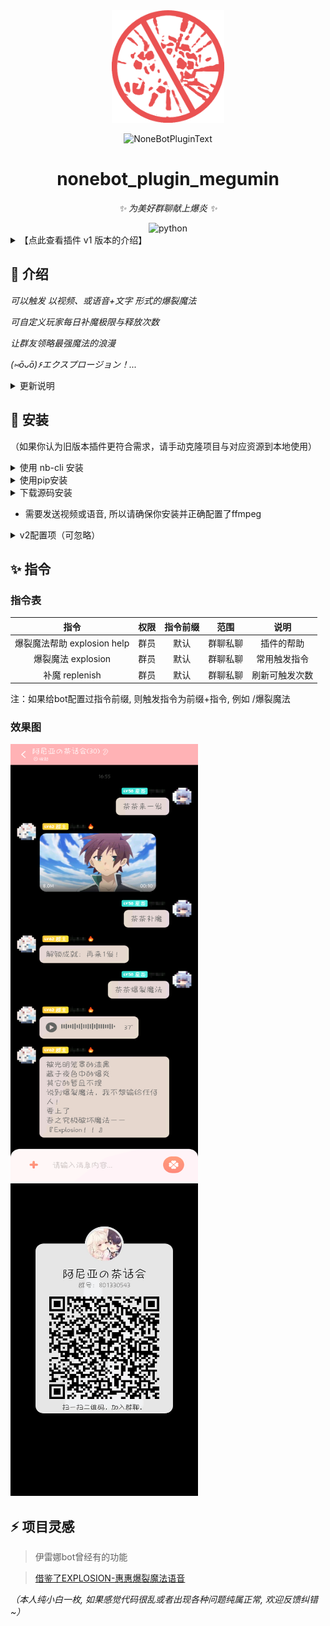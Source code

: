 <div align="center">
  <a href="https://v2.nonebot.dev/store"><img src="https://github.com/youlanan/nonebot_plugin_megumin/blob/main/img/nbp_logo.png" width="180" height="180" alt="NoneBotPluginLogo"></a>
  <br>
  <p><img src="https://github.com/A-kirami/nonebot-plugin-template/blob/resources/NoneBotPlugin.svg" width="240" alt="NoneBotPluginText"></p>
</div>

<div align="center">

# nonebot_plugin_megumin

_✨ 为美好群聊献上爆炎 ✨_


<img src="https://img.shields.io/badge/python-3.8+-blue.svg" alt="python">

</div>

<details>
<summary>【点此查看插件 v1 版本的介绍】</summary>

---

## 🌱 介绍

_可以触发 以视频、或语音+文字 形式的爆裂魔法_

_自带刷屏屏蔽、可自定义释放与补魔次数_

_让群友领略最强魔法的艺术与魅力_

_爆裂魔法啦啦啦(⑅ōᴗō)۶..._

## 🔧 安装

**如果你认为旧版本插件更符合需求，请手动克隆项目到本地使用**

<details>
<summary>使用 nb-cli 安装</summary>
在 nonebot2 项目的根目录下打开命令行, 输入以下指令即可安装

    nb plugin install nonebot-plugin-megumin

</details>

<details>
<summary>使用包管理器安装</summary>
在 nonebot2 项目的插件目录下, 打开命令行, 根据你使用的包管理器, 输入相应的安装命令

<details>
<summary>pip</summary>

    pip install nonebot-plugin-megumin
</details>

打开 nonebot2 项目根目录下的 `pyproject.toml` 文件, 在 `[tool.nonebot]` 部分追加写入

    plugins = ["nonebot_plugin_megumin"]

</details>

<details>
<summary>下载源码安装</summary>

    下载仓库源码后, 将 nonebot_plugin_megumin 丢进nb目录下的src/plugin目录下, 确保已正确配置nb可以载入该目录内的插件

</details>

- 需要发送视频或语音, 所以请确保你安装并正确配置了ffmpeg
- 完成上述步骤后，下载项目' 爆炎资源包 '中的' Explosion.zip ', 按提示将资源放置在指定位置, 以完成安装
- 可供选择的触发形式为视频/语音/混合, 在项目的' cfg.py '文件中进行修改, 有对应注释说明

## ✨ 指令
### 指令表
| 指令 | 权限 | 指令前缀 | 范围 | 说明 |
|:-----:|:----:|:----:|:----:|:----:|
| 爆裂魔法 | 群员 | 默认 | 群聊 | 常用触发指令 |
| 补魔 | 群员 | 默认 | 群聊私聊 | 刷新可触发次数 |
| 补魔帮助 | 群员 | 默认 | 群聊私聊 | 插件的帮助 |

---
</details>


## 🌱 介绍

_可以触发 以视频、或语音+文字 形式的爆裂魔法_

_可自定义玩家每日补魔极限与释放次数_

_让群友领略最强魔法的浪漫_

_(⑅ōᴗō)۶エクスプロージョン！..._

<details>
<summary>更新说明</summary>

相比v1版本：

v2适配了QQ适配器（得益于跨平台的nonebot-plugin-uninfo和plugin-alconna，或许其他平台也能用）

v2取消了刷屏检测（因为消息去重或防刷屏应该是某个全局性插件要做的事，比如指令阻断）

v2新增了日语和更多配置项（详见 安装-配置项 部分）

v2新增了自动下载资源（包含某些平台专用的silk格式，如不需要可手动删除）

</details>

## 🔧 安装

（如果你认为旧版本插件更符合需求，请手动克隆项目与对应资源到本地使用）

<details>
<summary>使用 nb-cli 安装</summary>
在 nonebot2 项目的根目录下打开命令行, 输入以下指令即可安装

    nb plugin install nonebot-plugin-megumin

</details>

<details>
<summary>使用pip安装</summary>

    pip install nonebot-plugin-megumin

打开 nonebot2 项目根目录下的 `pyproject.toml` 文件, 在 `[tool.nonebot]` 部分追加写入

    plugins = ["nonebot_plugin_megumin"]

</details>

<details>
<summary>下载源码安装</summary>

- 下载仓库源码后

- 将 nonebot_plugin_megumin 丢进nb目录下的src/plugin目录下

- 确保已正确配置nb可以载入该目录内的插件

</details>

- 需要发送视频或语音, 所以请确保你安装并正确配置了ffmpeg

<details>
  
<summary>v2配置项（可忽略）</summary>

## 配置项

    megumin_send_mode: int = 0
    '''发送模式（群聊）: 0为先视频后语音+文本、1为纯视频、2纯语音、3为文本+语音、4为随机'''

    megumin_private_send_mode: int = 3
    '''发送模式（私信、非群聊）: 同上、0为禁用、4为纯文本'''

    megumin_max_cast: int = 2
    '''释法次数（设置单玩家魔力满值时可以释放几次）: 为0时使用无限制、最低为1'''

    megumin_max_recover: int = 2
    '''补魔次数（设置每日允许玩家回复几次魔力）: 为0时使用无限制、最低为1'''

    megumin_res_dir: Path = store.get_plugin_data_dir()
    '''资源路径: （未指定时，默认使用本地数据储存插件提供的路径）'''

    megumin_language: str = "zh"
    '''显示语言: zh: 中文、ja: 日文'''

</details>

## ✨ 指令
### 指令表
| 指令 | 权限 | 指令前缀 | 范围 | 说明 |
|:-----:|:----:|:----:|:----:|:----:|
| 爆裂魔法帮助  explosion help | 群员 | 默认 | 群聊私聊 | 插件的帮助 |
| 爆裂魔法  explosion | 群员 | 默认 | 群聊私聊 | 常用触发指令 |
| 补魔  replenish | 群员 | 默认 | 群聊私聊 | 刷新可触发次数 |

注：如果给bot配置过指令前缀, 则触发指令为前缀+指令, 例如 /爆裂魔法
### 效果图
<img src="https://github.com/youlanan/nonebot_plugin_megumin/blob/main/img/help.png" width="300" height="700" alt="效果图">
<img src="https://github.com/youlanan/nonebot_plugin_megumin/blob/main/img/q.jpg" width="300" height="500" alt="茶话会">

## ⚡ 项目灵感
>伊雷娜bot曾经有的功能

>[借鉴了EXPLOSION-惠惠爆裂魔法语音](https://github.com/pcrbot/Explosion)

_（本人纯小白一枚, 如果感觉代码很乱或者出现各种问题纯属正常, 欢迎反馈纠错~）_
